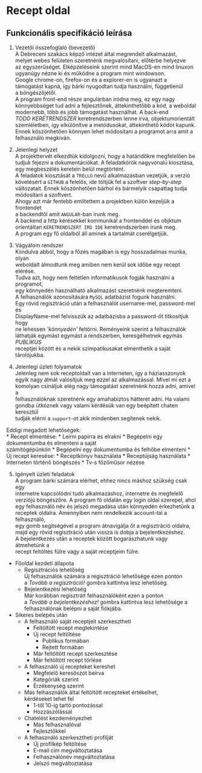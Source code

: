 # Recept oldal

Funkcionális specifikáció leírása
---
1. Vezetői összefoglaló (bevezető) <br/>
A Debreceni szakács képző intézet által megrendelt alkalmazást, <br/>
melyet webes felületen szeretnénk megvalósítani, előtérbe helyezve <br/>
az egyszerűséget. Elképzeléseink szerint mind MacOS-en mind linuxon <br/>
ugyanúgy nézne ki és működne a program mint windowson. <br/>
Google chrome-on, firefox-on és a explorer-en is ugyanazt a <br/>
támogatást kapná, így bárki nyugodtan tudja használni, függetlenül <br/>
a böngészőjétől. <br/>
A program front-end része angulárban íródna meg, ez egy nagy <br/>
könnyebbséget tud adni a fejlesztőnek, áttekinthetőbb a kód, a weboldal <br/> 
modernebb, több és jobb támogatást használhat. A back-end <br/>
*TODO KERETRENDSZER* keretrendszerben lenne írva, objektumorientált <br/>
szemléletben, így elkülönítve a metódusokat, áttekinthető kódot kapunk. <br/>
Ennek köszönhetően könnyen lehet módositani a programot arra amit a <br/>
felhasználó megkiván.<br/>

2. Jelenlegi helyzet<br/>
A projekttervét elkezdtük kidolgozni, hogy a határidőkre megfelelően be<br/>
tudjuk fejezni a dokumentációkat. A feladatkörök nagyvonalú kiosztása, <br/>
egy megbeszélés keretein belül megtörtént. <br/>
A feladatok kiosztását a `TRELLO` nevű alkalmazásban vezetjük, a verzió <br/>
követésért a `GITHUB` a felelős, ide töltjük fel a szoftver _step-by-step_ <br/>
változatait. Ennek köszönhetően bárhol és bármelyik csapattag tudja <br/>
módosítani a szoftvert.<br/>
Ahogy azt már fentebb említettem a projektben külön kezeljük a frontendet<br/>
a backendtől amit `ANGULAR`-ban irunk meg. <br/>
A backend a http kérésekkel kommunikál a frontenddel és objktum<br/>
orientáltan `KERETRENDSZERT IRD IDE` keretrendszerben írunk meg.<br/>
A program egy fő oldalból áll aminek a tartalmát cserélgetjük.<br/>

3. Vágyálom rendszer <br/>
Kiindulva abból, hogy a főzés magában is egy hosszadalmas munka, olyan <br/>
weboldalt álmodtunk meg amiben nem kerül sok időbe egy recept elérése. <br/>
Tudva azt, hogy nem feltétlen informatikusok fogják használni a programot, <br/>
egy könnyedén használható alkalmazást szeretnénk megteremteni. <br/>
A felhasználók azonosítására `MySQL` adatbázist fogunk használni. <br/>
Egy rövid regisztráció után a felhasználót username-mel, password-mel és <br/>
DisplayName-mel felvisszük az adatbázisba a password-öt titkosítjuk hogy <br/>
ne lehessen _'könnyedén'_ feltörni. Reményeink szerint a felhasználók <br/>
láthatják egymást egymást a rendszerben, keresgélhetnek egymás *PUBLIKUS* <br/>
receptjei között és a nekik szimpatikusakat elmenthetik a saját tárolójukba.<br/>

4. Jelenlegi üzleti folyamatok<br/>
Jelenleg nem sok receptoldalt van a interneten, így a háziasszonyok <br/>
egyik nagy álmát valósítjuk meg ezzel az alkalmazással. Mivel mi ezt a <br/>
komolyan csináljuk elég nagy támogatást szeretnénk hozzá adni, amivel a <br/>
felhasználóknak szeretnénk egy amahabiztos hátteret adni. Ha valami <br/>
gondba ütköznek vagy valami kérdésük van egy beépített chaten keresztül <br/>
tudják elérni a `support`-ot akik mindenben segítenek nekik. <br/>

  Eddigi megadott lehetőségek: <br/>
    * Recept elmentése:
      * Leírni papírra és elrakni
      * Begépelni egy dokumentumba és elmenteni a saját <br/>
        számítógépünkön
      * Begépelni egy dokumentumba és felhőbe elmenteni
    * Új recept keresése:
      * Receptkönyv használata
      * Receptújság használata
      * Interneten történő böngészés
      * Tv-s főzőműsor nézése

5. Igényelt üzleti feladatok <br/>
A program bárki számára elérhet, ehhez nincs máshoz szükség csak egy <br/>
internetre kapcsolódni tudó alkalmazáshoz, internetre és megfelelő <br/>
verziójú böngészőre. A program fő oldalán egy login oldal szerepel, ahol<br/>
egy felhasználó név és jelszó megadása után könnyedén érkezhetünk a <br/>
receptek oldalra. Amennyiben nem rendelkezik account-tal a felhasználó, <br/>
egy gomb segitségével a program átnavigálja őt a regisztráció oldalra, <br/>
majd egy rövid regisztráció után vissza is dobja a bejelentkezéshez. <br/>
A bejelentkezés után a receptek között bogarászhatunk vagy átmehetünk a<br/>
recept feltöltés fülre vagy a saját receptjeim fülre.<br/>

  * Főoldal kezdeti állapota 
     * Regisztrációs lehetőség<br/>
       Új felhasználók számára a regisztráció lehetősége ezen ponton <br/>
       a _Tovább a regisztráció!_ gombra kattintva lesz lehetőség.
     * Bejelentkezési lehetőség <br/>
       Már korábban regisztrált felhasználóként ezen a ponton <br/>
       a _Tovább a bejelentkezéshez!_ gombra kattintva lesz lehetősége a <br/>
       felhasználónak belépni a saját fiókjába.
  * Sikeres belépés után 
     * A felhasználó saját receptjeit szerkesztheti
        * Feltöltött recept megtekintése
        * Új recept feltöltése
           * Publikus formában
           * Rejtett formában
        * Már feltöltött recept szerkesztése
        * Már feltöltött recept törlése
     * A felhasználó új recepteket kereshet
        * Megfelelő keresőszót beírva
        * Kategóriák szerint
        * Érzékenység szerint
     * Más felhasználók által feltöltött recepteket értékelhet, <br/>
       kérdéseket tehet fel
        * 1-től 10-ig tartó pontozással
        * Hozzászólással
     * Chatelést kezdeményezhet
        * Más felhasználóval
        * Fejlesztőkkel
     * A felhasználó szerkesztheti profilját
        * Új profilkép feltöltése
        * E-mail cím megváltoztatása
        * Felhasználónév megváltoztatása
        * Jelszó megváltoztatása
